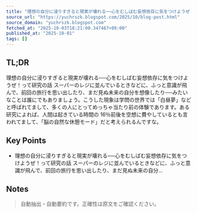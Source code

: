 ```yaml
---
title: "理想の自分に浸りすぎると現実が壊れる──心をむしばむ妄想依存に気をつけようぜ！って研究の話"
source_url: "https://yuchrszk.blogspot.com/2025/10/blog-post.html"
source_domain: "yuchrszk.blogspot.com"
fetched_at: "2025-10-03T18:21:00.347467+09:00"
published_at: "2025-10-01"
tags: []
---
```


## TL;DR

理想の自分に浸りすぎると現実が壊れる──心をむしばむ妄想依存に気をつけようぜ！って研究の話
スーパーのレジに並んでいるときなどに、ふっと意識が飛んで、前回の旅行を思い出したり、まだ見ぬ未来の自分を想像したり──みたいなことは誰にでもありましょう。こうした現象は学問の世界では「白昼夢」などと呼ばれてまして、多くの人にとってめっちゃ当たり前の体験であります。ある研究によれば、人間は起きている時間の 16％前後を空想に費やしているとも言われてまして、「脳の自然な休憩モード」だと考えられるんですな。

## Key Points

- 理想の自分に浸りすぎると現実が壊れる──心をむしばむ妄想依存に気をつけようぜ！って研究の話
スーパーのレジに並んでいるときなどに、ふっと意識が飛んで、前回の旅行を思い出したり、まだ見ぬ未来の自分...

## Notes

> 自動抽出・自動要約です。正確性は原文をご確認ください。